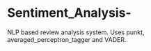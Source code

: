 # Sentiment_Analysis-
NLP based review analysis system. 
Uses punkt, averaged_perceptron_tagger and VADER.

